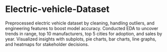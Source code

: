 # Electric-vehicle-Dataset
Preprocessed electric vehicle dataset by cleaning, handling outliers, and engineering features to boost model accuracy. Conducted EDA to uncover trends in range, top 10 manufacturers, top 5 cities for adoption, and sales by year. Visualized insights with subplots, pie charts, bar charts, line graphs, and heatmaps for stakeholder decisions.
